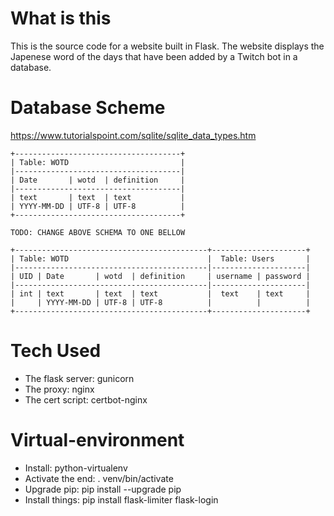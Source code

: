 # What is this
This is the source code for a website built in Flask. The website displays the Japenese word of the days that have been added by a Twitch bot in a database.

# Database Scheme
https://www.tutorialspoint.com/sqlite/sqlite_data_types.htm

```
+-------------------------------------+
| Table: WOTD                         |
|-------------------------------------|
| Date       | wotd  | definition     |
|-------------------------------------|
| text       | text  | text           |
| YYYY-MM-DD | UTF-8 | UTF-8          |
+-------------------------------------+

TODO: CHANGE ABOVE SCHEMA TO ONE BELLOW

+-------------------------------------------+---------------------+
| Table: WOTD                               |  Table: Users       |
|-------------------------------------------|---------------------|
| UID | Date       | wotd  | definition     | username | password |
|-------------------------------------------|---------------------|
| int | text       | text  | text           |  text    | text     |
|     | YYYY-MM-DD | UTF-8 | UTF-8          |          |          |
+-------------------------------------------+---------------------+
```

# Tech Used
* The flask server:   gunicorn
* The proxy:          nginx
* The cert script:    certbot-nginx


# Virtual-environment
* Install: python-virtualenv
* Activate the end: . venv/bin/activate
* Upgrade pip: pip install --upgrade pip
* Install things: pip install flask-limiter flask-login